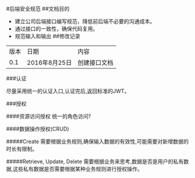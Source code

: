 #后端安全规范
##文档目的
* 建立公司后端接口编写规范，降低前后端不必要的沟通成本。
* 通过接口的一致性，确保代码复用。
* 规范输入和输出
##修改记录
<table>
<tr>
	<td>版本</td>
	<td>日期</td>
	<td>内容</td>
</tr>
<tr>
	<td>0.1</td>
	<td>2016年8月25日</td>
	<td>创建接口文档</td>
</tr>
</table>

###认证

尽量采用统一的认证入口,认证完后,返回标准的JWT。

###授权

####资源访问授权
统一的角色访问?

####数据操作授权(CRUD)

#####Create
需要根据业务规则,确保输入数据的有效性,可能需要对新增数据的时长有限制。

#####Retrieve, Update, Delete
需要根据业务来思考,数据是否是用户的私有数据,这些私有数据是否需要根据某种业务规则进行授权操作。






